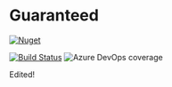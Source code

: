 # Guaranteed

[![Nuget](https://img.shields.io/nuget/v/Guaranteed)](https://www.nuget.org/packages/Guaranteed/)

[![Build Status](https://dev.azure.com/lrantunes/Guaranteed/_apis/build/status/Guaranteed%20%5Bdev%5D?branchName=master)](https://dev.azure.com/lrantunes/Guaranteed/_build/latest?definitionId=4&branchName=master)
![Azure DevOps coverage](https://img.shields.io/azure-devops/coverage/lrantunes/Guaranteed/4)



Edited!
